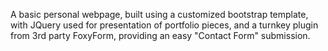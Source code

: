 A basic personal webpage, built using a customized bootstrap template, with JQuery used for presentation of portfolio pieces, and a turnkey plugin from 3rd party FoxyForm, providing an easy "Contact Form" submission.  
